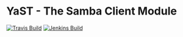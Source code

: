 # YaST - The Samba Client Module #

[![Travis Build](https://travis-ci.org/yast/yast-samba-client.svg?branch=master)](https://travis-ci.org/yast/yast-samba-client)
[![Jenkins Build](http://img.shields.io/jenkins/s/https/ci.opensuse.org/yast-samba-client-master.svg)](https://ci.opensuse.org/view/Yast/job/yast-samba-client-master/)

